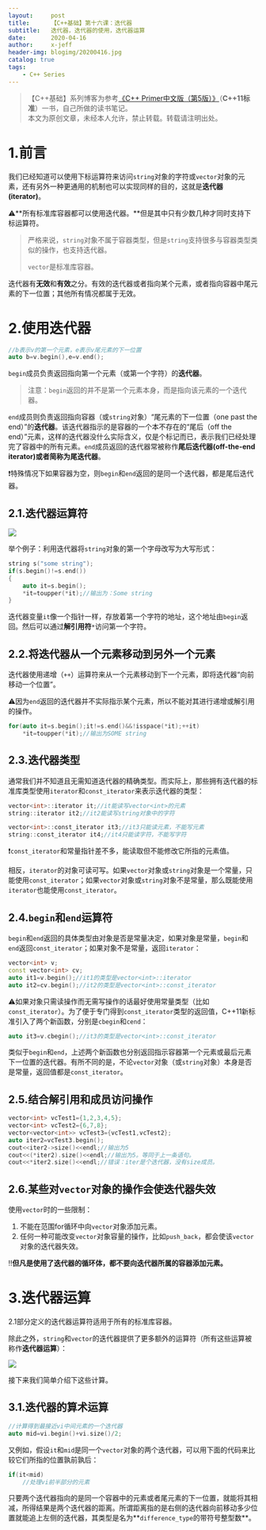 ```yaml
---
layout:     post
title:      【C++基础】第十六课：迭代器
subtitle:   迭代器，迭代器的使用，迭代器运算
date:       2020-04-16
author:     x-jeff
header-img: blogimg/20200416.jpg
catalog: true
tags:
    - C++ Series
---
```

>【C++基础】系列博客为参考[《C++ Primer中文版（第5版）》](https://www.phei.com.cn/module/goods/wssd_content.jsp?bookid=37655)（**C++11标准**）一书，自己所做的读书笔记。  
>本文为原创文章，未经本人允许，禁止转载。转载请注明出处。

# 1.前言

我们已经知道可以使用下标运算符来访问`string`对象的字符或`vector`对象的元素，还有另外一种更通用的机制也可以实现同样的目的，这就是**迭代器(iterator)**。

⚠️**所有标准库容器都可以使用迭代器。**但是其中只有少数几种才同时支持下标运算符。

>严格来说，`string`对象不属于容器类型，但是`string`支持很多与容器类型类似的操作，也支持迭代器。
>
>`vector`是标准库容器。

迭代器有**无效**和**有效**之分。有效的迭代器或者指向某个元素，或者指向容器中尾元素的下一位置；其他所有情况都属于无效。

# 2.使用迭代器

```c++
//b表示v的第一个元素，e表示v尾元素的下一位置
auto b=v.begin(),e=v.end();
```

`begin`成员负责返回指向第一个元素（或第一个字符）的**迭代器**。

>注意：`begin`返回的并不是第一个元素本身，而是指向该元素的一个迭代器。

`end`成员则负责返回指向容器（或`string`对象）“尾元素的下一位置（one past the end）”的**迭代器**。该迭代器指示的是容器的一个本不存在的“尾后（off the end）”元素，这样的迭代器没什么实际含义，仅是个标记而已，表示我们已经处理完了容器中的所有元素。`end`成员返回的迭代器常被称作**尾后迭代器(off-the-end iterator)**或者简称为**尾迭代器**。

❗️特殊情况下如果容器为空，则`begin`和`end`返回的是同一个迭代器，都是尾后迭代器。

## 2.1.迭代器运算符

![](https://xjeffblogimg.oss-cn-beijing.aliyuncs.com/BLOGIMG/BlogImage/CPPSeries/Lesson16/16x1.png)

举个例子：利用迭代器将`string`对象的第一个字母改写为大写形式：

```c++
string s("some string");
if(s.begin()!=s.end())
{
	auto it=s.begin();
	*it=toupper(*it);//输出为：Some string
}
```

迭代器变量`it`像一个指针一样，存放着第一个字符的地址，这个地址由`begin`返回。然后可以通过**解引用符**`*`访问第一个字符。

## 2.2.将迭代器从一个元素移动到另外一个元素

迭代器使用递增（`++`）运算符来从一个元素移动到下一个元素，即将迭代器“向前移动一个位置”。

⚠️因为`end`返回的迭代器并不实际指示某个元素，所以不能对其进行递增或解引用的操作。

```c++
for(auto it=s.begin();it!=s.end()&&!isspace(*it);++it)
	*it=toupper(*it);//输出为SOME string
```

## 2.3.迭代器类型

通常我们并不知道且无需知道迭代器的精确类型。而实际上，那些拥有迭代器的标准库类型使用`iterator`和`const_iterator`来表示迭代器的类型：

```c++
vector<int>::iterator it;//it能读写vector<int>的元素
string::iterator it2;//it2能读写string对象中的字符

vector<int>::const_iterator it3;//it3只能读元素，不能写元素
string::const_iterator it4;//it4只能读字符，不能写字符
```

❗️`const_iterator`和常量指针差不多，能读取但不能修改它所指的元素值。

相反，`iterator`的对象可读可写。如果`vector`对象或`string`对象是一个常量，只能使用`const_iterator`；如果`vector`对象或`string`对象不是常量，那么既能使用`iterator`也能使用`const_iterator`。

## 2.4.`begin`和`end`运算符

`begin`和`end`返回的具体类型由对象是否是常量决定，如果对象是常量，`begin`和`end`返回`const_iterator`；如果对象不是常量，返回`iterator`：

```c++
vector<int> v;
const vector<int> cv;
auto it1=v.begin();//it1的类型是vector<int>::iterator
auto it2=cv.begin();//it2的类型是vector<int>::const_iterator
```

⚠️如果对象只需读操作而无需写操作的话最好使用常量类型（比如`const_iterator`）。为了便于专门得到`const_iterator`类型的返回值，C++11新标准引入了两个新函数，分别是`cbegin`和`cend`：

```c++
auto it3=v.cbegin();//it3的类型是vector<int>::const_iterator
```

类似于`begin`和`end`，上述两个新函数也分别返回指示容器第一个元素或最后元素下一位置的迭代器。有所不同的是，不论`vector`对象（或`string`对象）本身是否是常量，返回值都是`const_iterator`。

## 2.5.结合解引用和成员访问操作

```c++
vector<int> vcTest1={1,2,3,4,5};
vector<int> vcTest2={6,7,8};
vector<vector<int>> vcTest3={vcTest1,vcTest2};
auto iter2=vcTest3.begin();
cout<<iter2->size()<<endl;//输出为5
cout<<(*iter2).size()<<endl;//输出为5。等同于上一条语句。
cout<<*iter2.size()<<endl;//错误：iter是个迭代器，没有size成员。
```

## 2.6.某些对`vector`对象的操作会使迭代器失效

使用`vector`时的一些限制：

1. 不能在范围for循环中向`vector`对象添加元素。
2. 任何一种可能改变`vector`对象容量的操作，比如`push_back`，都会使该`vector`对象的迭代器失效。

‼️**但凡是使用了迭代器的循环体，都不要向迭代器所属的容器添加元素。**

# 3.迭代器运算

2.1部分定义的迭代器运算符适用于所有的标准库容器。

除此之外，`string`和`vector`的迭代器提供了更多额外的运算符（所有这些运算被称作**迭代器运算**）：

![](https://xjeffblogimg.oss-cn-beijing.aliyuncs.com/BLOGIMG/BlogImage/CPPSeries/Lesson16/16x2.png)

接下来我们简单介绍下这些计算。

## 3.1.迭代器的算术运算

```c++
//计算得到最接近vi中间元素的一个迭代器
auto mid=vi.begin()+vi.size()/2;
```

又例如，假设`it`和`mid`是同一个`vector`对象的两个迭代器，可以用下面的代码来比较它们所指的位置孰前孰后：

```c++
if(it<mid)
	//处理vi前半部分的元素
```

只要两个迭代器指向的是同一个容器中的元素或者尾元素的下一位置，就能将其相减，所得结果是两个迭代器的距离。所谓距离指的是右侧的迭代器向前移动多少位置就能追上左侧的迭代器，其类型是名为**`difference_type`的带符号整型数**。